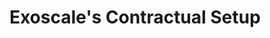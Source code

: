 ---
title: "Exoscale's Contractual Setup"
description: ""
cardImage: "/images/learning-path/kubernetes-icon.svg"
courses: 1
weight: 7
---